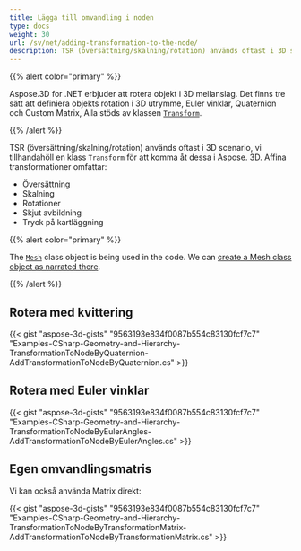 ```yaml
---
title: Lägga till omvandling i noden
type: docs
weight: 30
url: /sv/net/adding-transformation-to-the-node/
description: TSR (översättning/skalning/rotation) används oftast i 3D scenario, vi tillhandahöll en klass Transform för att komma åt dessa i Aspose. 3D.
---
```

{{% alert color="primary" %}}

Aspose.3D for .NET erbjuder att rotera objekt i 3D mellanslag. Det finns tre sätt att definiera objekts rotation i 3D utrymme, Euler vinklar, Quaternion och Custom Matrix, Alla stöds av klassen [`Transform`](https://reference.aspose.com/3d/net/aspose.threed/transform).

{{% /alert %}}

TSR (översättning/skalning/rotation) används oftast i 3D scenario, vi tillhandahöll en klass `Transform` för att komma åt dessa i Aspose. 3D. Affina transformationer omfattar:

- Översättning
- Skalning
- Rotationer
- Skjut avbildning
- Tryck på kartläggning

{{% alert color="primary" %}}

The [`Mesh`](https://reference.aspose.com/3d/net/aspose.threed.entities/mesh) class object is being used in the code. We can [create a Mesh class object as narrated there](/3d/net/create-3d-mesh-and-scene/).

{{% /alert %}}
##  **Rotera med kvittering**
{{< gist "aspose-3d-gists" "9563193e834f0087b554c83130fcf7c7" "Examples-CSharp-Geometry-and-Hierarchy-TransformationToNodeByQuaternion-AddTransformationToNodeByQuaternion.cs" >}}
##  **Rotera med Euler vinklar**
{{< gist "aspose-3d-gists" "9563193e834f0087b554c83130fcf7c7" "Examples-CSharp-Geometry-and-Hierarchy-TransformationToNodeByEulerAngles-AddTransformationToNodeByEulerAngles.cs" >}}
##  **Egen omvandlingsmatris**
Vi kan också använda Matrix direkt:

{{< gist "aspose-3d-gists" "9563193e834f0087b554c83130fcf7c7" "Examples-CSharp-Geometry-and-Hierarchy-TransformationToNodeByTransformationMatrix-AddTransformationToNodeByTransformationMatrix.cs" >}}
